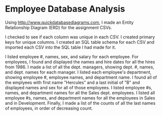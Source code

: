 # Employee Database Analysis
Using http://www.quickdatabasediagrams.com, I made an Entity Relationship Diagram (ERD) for the assignment CSVs.

I checked to see if each column was unique in each CSV. 
I created primary keys for unique columns.
I created an SQL table schema for each CSV and imported each CSV into the SQL table I had made for it.




I listed employee #, names, sex, and salary for each employee.
For employees, I found and displayed the names and hire dates for all the hires from 1986.
I made a list of all the dept. managers, showing dept. #, names, and dept. names for each manager.
I listed each employee's department, showing employee #, employee names, and department name.
I found all of the emplyees with first name "Hercules" and a last initial of "B" and displayed names and sex for all of those employees.
I listed employee #s, names, and department names for all the Sales dept. employees.
I listed all employee #s, names, and department names for all the employees in Sales and in Development.
Finally, I made a list of the counts of all the last names of employees, in order of decreasing count.
